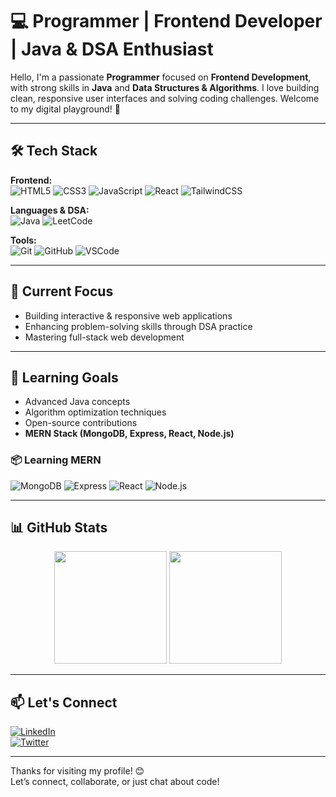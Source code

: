 # 💻 Programmer | Frontend Developer | Java & DSA Enthusiast

Hello, I'm a passionate **Programmer** focused on **Frontend Development**, with strong skills in **Java** and **Data Structures & Algorithms**. I love building clean, responsive user interfaces and solving coding challenges. Welcome to my digital playground! 🚀

---

## 🛠️ Tech Stack

**Frontend:**  
![HTML5](https://img.shields.io/badge/HTML-E34F26?style=for-the-badge&logo=html5&logoColor=white)
![CSS3](https://img.shields.io/badge/CSS-1572B6?style=for-the-badge&logo=css3&logoColor=white)
![JavaScript](https://img.shields.io/badge/JavaScript-F7DF1E?style=for-the-badge&logo=javascript&logoColor=black)
![React](https://img.shields.io/badge/React-20232A?style=for-the-badge&logo=react&logoColor=61DAFB)
![TailwindCSS](https://img.shields.io/badge/TailwindCSS-38B2AC?style=for-the-badge&logo=tailwind-css&logoColor=white)

**Languages & DSA:**  
![Java](https://img.shields.io/badge/Java-007396?style=for-the-badge&logo=java&logoColor=white)
![LeetCode](https://img.shields.io/badge/LeetCode-FFA116?style=for-the-badge&logo=leetcode&logoColor=black)

**Tools:**  
![Git](https://img.shields.io/badge/Git-F05032?style=for-the-badge&logo=git&logoColor=white)
![GitHub](https://img.shields.io/badge/GitHub-181717?style=for-the-badge&logo=github&logoColor=white)
![VSCode](https://img.shields.io/badge/VSCode-007ACC?style=for-the-badge&logo=visual-studio-code&logoColor=white)

---

## 🚀 Current Focus

- Building interactive & responsive web applications  
- Enhancing problem-solving skills through DSA practice  
- Mastering full-stack web development

---

## 🌱 Learning Goals

- Advanced Java concepts  
- Algorithm optimization techniques  
- Open-source contributions  
- **MERN Stack (MongoDB, Express, React, Node.js)**

### 📦 Learning MERN  
![MongoDB](https://img.shields.io/badge/MongoDB-4EA94B?style=for-the-badge&logo=mongodb&logoColor=white)
![Express](https://img.shields.io/badge/Express.js-000000?style=for-the-badge&logo=express&logoColor=white)
![React](https://img.shields.io/badge/React-20232A?style=for-the-badge&logo=react&logoColor=61DAFB)
![Node.js](https://img.shields.io/badge/Node.js-339933?style=for-the-badge&logo=node.js&logoColor=white)

---

## 📊 GitHub Stats

<p align="center">
  <img src="https://github-readme-stats.vercel.app/api?username=jawad-js&show_icons=true&theme=radical" height="180"/>
  <img src="https://github-readme-stats.vercel.app/api/top-langs/?username=jawad-js&layout=compact&theme=radical" height="180"/>
</p>

---

## 📫 Let's Connect

[![LinkedIn](https://img.shields.io/badge/LinkedIn-0A66C2?style=for-the-badge&logo=linkedin&logoColor=white)](https://www.linkedin.com/in/jawad-shaikh-033870287/)  
[![Twitter](https://img.shields.io/badge/Twitter-1DA1F2?style=for-the-badge&logo=twitter&logoColor=white)](https://x.com/8915_js)

---

Thanks for visiting my profile! 😊  
Let’s connect, collaborate, or just chat about code!

